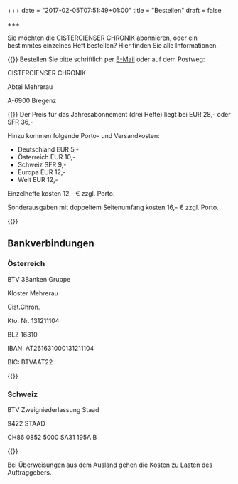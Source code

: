 +++
date = "2017-02-05T07:51:49+01:00"
title = "Bestellen"
draft = false

+++

Sie möchten die CISTERCIENSER CHRONIK abonnieren, oder ein bestimmtes einzelnes Heft bestellen? Hier finden Sie alle Informationen.

{{<divider>}}
Bestellen Sie bitte schriftlich per [E-Mail](mailto:cistercienserchronik@mehrerau.at) oder auf dem Postweg:

CISTERCIENSER CHRONIK

Abtei Mehrerau

A-6900 Bregenz
 
{{<divider>}}
Der Preis für das Jahresabonnement (drei Hefte) liegt bei EUR 28,- oder SFR 36,-

Hinzu kommen folgende Porto- und Versandkosten:

-	Deutschland 	EUR 5,-
-	Österreich 	EUR 10,-
-	Schweiz 	SFR 9,-
-	Europa 	EUR 12,-
-	Welt 	EUR 12,-

Einzelhefte kosten 12,- € zzgl. Porto.

Sonderausgaben mit doppeltem Seitenumfang kosten 16,- € zzgl. Porto.


{{<divider>}}

## Bankverbindungen 

### Österreich

BTV 3Banken Gruppe

Kloster Mehrerau

Cist.Chron.

Kto. Nr. 131211104

BLZ 16310

IBAN: AT261631000131211104

BIC: BTVAAT22 

{{<divider>}}

 
### Schweiz

BTV Zweigniederlassung Staad

9422 STAAD

CH86 0852 5000 SA31 195A B 

{{<divider>}}
 

Bei Überweisungen aus dem Ausland gehen die Kosten zu Lasten des Auftraggebers.
